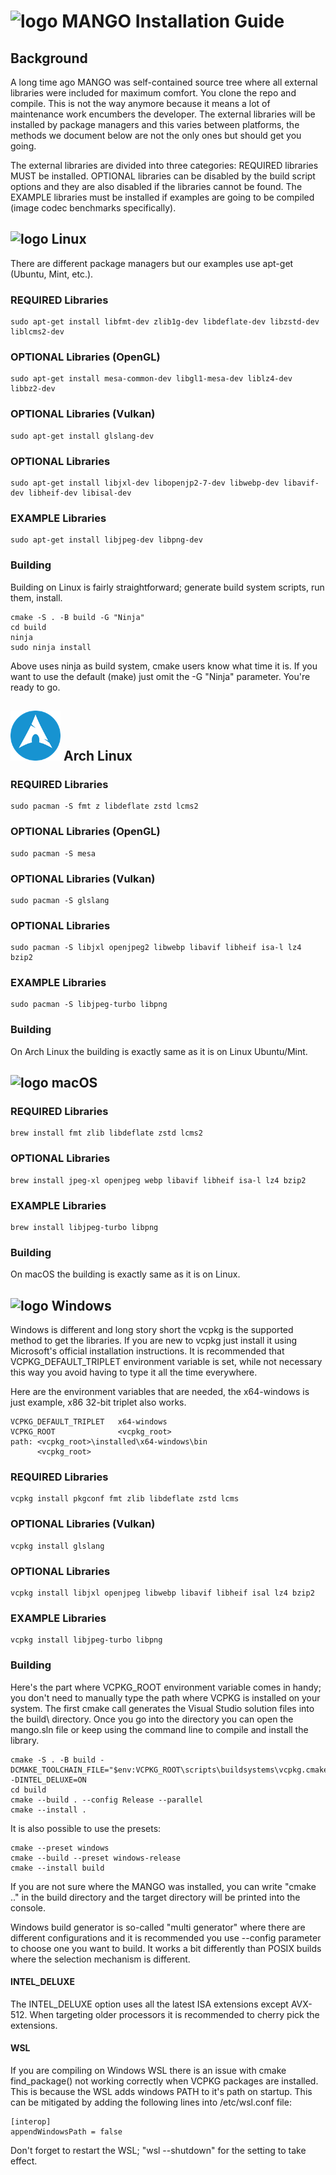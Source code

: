 <h1><img src="../mango-logo.png" alt="logo" width="80"/> MANGO Installation Guide</h1>


## Background

A long time ago MANGO was self-contained source tree where all external libraries were included for maximum comfort. You clone the repo and compile. This is not the way anymore because it means a lot of maintenance work encumbers the developer. The external libraries will be installed by package managers and this varies between platforms, the methods we document below are not the only ones but should get you going.

The external libraries are divided into three categories: REQUIRED libraries MUST be installed. OPTIONAL libraries can be disabled by the build script options and they are also disabled if the libraries cannot be found. The EXAMPLE libraries must be installed if examples are going to be compiled (image codec benchmarks specifically).


<h2><img src="logo-linux.png" alt="logo" width="80"/> Linux</h2>


There are different package managers but our examples use apt-get (Ubuntu, Mint, etc.).

### REQUIRED Libraries

    sudo apt-get install libfmt-dev zlib1g-dev libdeflate-dev libzstd-dev liblcms2-dev

### OPTIONAL Libraries (OpenGL)

    sudo apt-get install mesa-common-dev libgl1-mesa-dev liblz4-dev libbz2-dev

### OPTIONAL Libraries (Vulkan)

    sudo apt-get install glslang-dev

### OPTIONAL Libraries

    sudo apt-get install libjxl-dev libopenjp2-7-dev libwebp-dev libavif-dev libheif-dev libisal-dev

### EXAMPLE Libraries

    sudo apt-get install libjpeg-dev libpng-dev

### Building

Building on Linux is fairly straightforward; generate build system scripts, run them, install.

    cmake -S . -B build -G "Ninja"
    cd build
    ninja
    sudo ninja install

Above uses ninja as build system, cmake users know what time it is. If you want to use the default (make) just omit the -G "Ninja" parameter. You're ready to go. 


<h2><img src="logo-archlinux.png" alt="logo" width="80"/> Arch Linux</h2>


### REQUIRED Libraries

    sudo pacman -S fmt z libdeflate zstd lcms2

### OPTIONAL Libraries (OpenGL)

    sudo pacman -S mesa

### OPTIONAL Libraries (Vulkan)

    sudo pacman -S glslang

### OPTIONAL Libraries

    sudo pacman -S libjxl openjpeg2 libwebp libavif libheif isa-l lz4 bzip2

### EXAMPLE Libraries

    sudo pacman -S libjpeg-turbo libpng

### Building

On Arch Linux the building is exactly same as it is on Linux Ubuntu/Mint.


<h2><img src="logo-apple.png" alt="logo" width="80"/> macOS</h2>


### REQUIRED Libraries

    brew install fmt zlib libdeflate zstd lcms2

### OPTIONAL Libraries

    brew install jpeg-xl openjpeg webp libavif libheif isa-l lz4 bzip2

### EXAMPLE Libraries

    brew install libjpeg-turbo libpng

### Building

On macOS the building is exactly same as it is on Linux.


<h2><img src="logo-windows.png" alt="logo" width="80"/> Windows</h2>


Windows is different and long story short the vcpkg is the supported method to get the libraries. If you are new to vcpkg just install it using Microsoft's official installation instructions. It is recommended that VCPKG_DEFAULT_TRIPLET environment variable is set, while not necessary this way you avoid having to type it all the time everywhere.

Here are the environment variables that are needed, the x64-windows is just example, x86 32-bit triplet also works.

    VCPKG_DEFAULT_TRIPLET   x64-windows
    VCPKG_ROOT              <vcpkg_root>
    path: <vcpkg_root>\installed\x64-windows\bin
          <vcpkg_root>

### REQUIRED Libraries

    vcpkg install pkgconf fmt zlib libdeflate zstd lcms

### OPTIONAL Libraries (Vulkan)

    vcpkg install glslang

### OPTIONAL Libraries

    vcpkg install libjxl openjpeg libwebp libavif libheif isal lz4 bzip2

### EXAMPLE Libraries

    vcpkg install libjpeg-turbo libpng

### Building

Here's the part where VCPKG_ROOT environment variable comes in handy; you don't need to manually type the path where VCPKG is installed on your system. The first cmake call generates the Visual Studio solution files into the build\ directory. Once you go into the directory you can open the mango.sln file or keep using the command line to compile and install the library.

    cmake -S . -B build -DCMAKE_TOOLCHAIN_FILE="$env:VCPKG_ROOT\scripts\buildsystems\vcpkg.cmake" -DINTEL_DELUXE=ON
    cd build
    cmake --build . --config Release --parallel
    cmake --install .

It is also possible to use the presets:

    cmake --preset windows
    cmake --build --preset windows-release
    cmake --install build

If you are not sure where the MANGO was installed, you can write "cmake .." in the build directory and the target directory will be printed into the console.

Windows build generator is so-called "multi generator" where there are different configurations and it is recommended you use --config parameter to choose one you want to build. It works a bit differently than POSIX builds where the selection mechanism is different.

#### INTEL_DELUXE

The INTEL_DELUXE option uses all the latest ISA extensions except AVX-512. When targeting older processors it is recommended to cherry pick the extensions.

#### WSL

If you are compiling on Windows WSL there is an issue with cmake find_package() not working correctly when VCPKG packages are installed. This is because the WSL adds windows PATH to it's path on startup. This can be mitigated by adding the following lines into /etc/wsl.conf file:

    [interop]
    appendWindowsPath = false

Don't forget to restart the WSL; "wsl --shutdown" for the setting to take effect.
